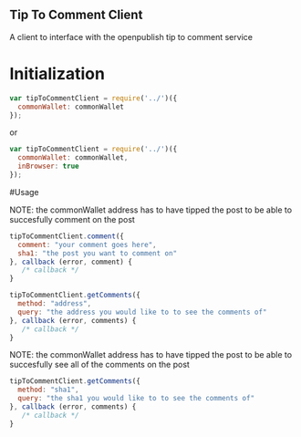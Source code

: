 ## Tip To Comment Client
A client to interface with the openpublish tip to comment service


# Initialization

```javascript
var tipToCommentClient = require('../')({
  commonWallet: commonWallet
});
```

or 

```javascript
var tipToCommentClient = require('../')({
  commonWallet: commonWallet,
  inBrowser: true
});
```

#Usage

NOTE: the commonWallet address has to have tipped the post to be able to succesfully comment on the post

```javascript
tipToCommentClient.comment({
  comment: "your comment goes here",
  sha1: "the post you want to comment on"
}, callback (error, comment) {
   /* callback */
}
```

```javascript
tipToCommentClient.getComments({
  method: "address",
  query: "the address you would like to to see the comments of"
}, callback (error, comments) {
   /* callback */
}
```

NOTE: the commonWallet address has to have tipped the post to be able to succesfully see all of the comments on the post

```javascript
tipToCommentClient.getComments({
  method: "sha1",
  query: "the sha1 you would like to to see the comments of"
}, callback (error, comments) {
   /* callback */
}
```

